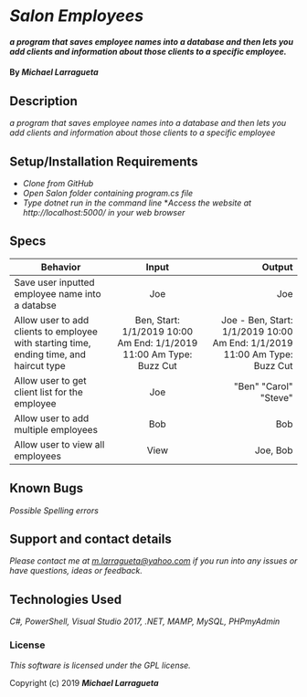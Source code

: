 # _Salon Employees_

#### _a program that saves employee names into a database and then lets you add clients and information about those clients to a specific employee._

#### By _**Michael Larragueta**_

## Description

_a program that saves employee names into a database and then lets you add clients and information about those clients to a specific employee_

## Setup/Installation Requirements

* _Clone from GitHub_
* _Open Salon folder containing program.cs file_
* _Type dotnet run in the command line_
*_Access the website at http://localhost:5000/ in your web browser_

## Specs

| Behavior | Input | Output | 
| ------------- |:-------------:| -----:| 
| Save user inputted employee name into a databse | Joe | Joe | 
| Allow user to add clients to employee with starting time, ending time, and haircut type | Ben, Start: 1/1/2019 10:00 Am End: 1/1/2019 11:00 Am Type: Buzz Cut | Joe - Ben, Start: 1/1/2019 10:00 Am End: 1/1/2019 11:00 Am Type: Buzz Cut | 
| Allow user to get client list for the employee | Joe | "Ben" "Carol" "Steve" | 
| Allow user to add multiple employees | Bob | Bob | 
| Allow user to view all employees | View | Joe, Bob |


## Known Bugs

_Possible Spelling errors_

## Support and contact details

_Please contact me at m.larragueta@yahoo.com if you run into any issues or have questions, ideas or feedback._

## Technologies Used

_C#, PowerShell, Visual Studio 2017, .NET, MAMP, MySQL, PHPmyAdmin_

### License

*This software is licensed under the GPL license.*

Copyright (c) 2019 **_Michael Larragueta_**